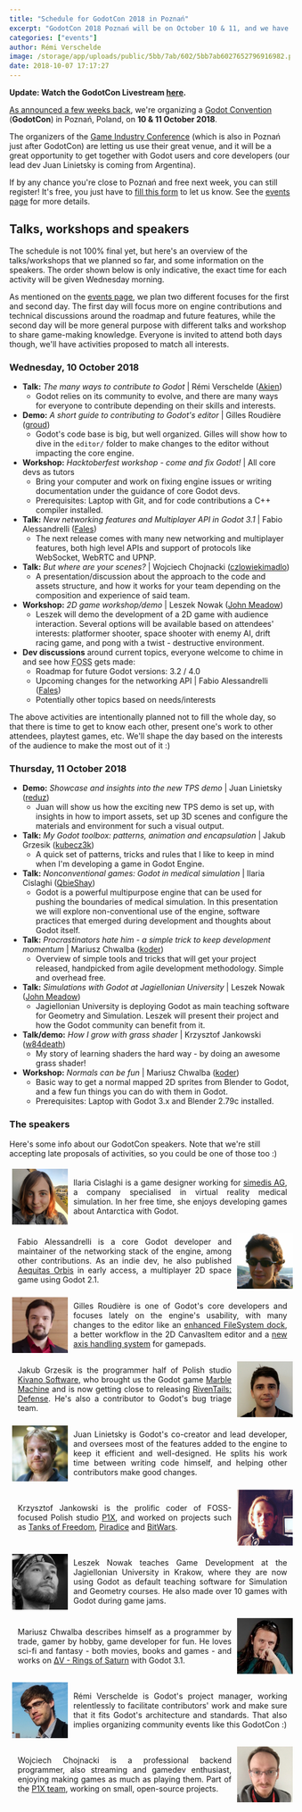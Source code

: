```yaml
---
title: "Schedule for GodotCon 2018 in Poznań"
excerpt: "GodotCon 2018 Poznań will be on October 10 & 11, and we have a great line-up of speakers from the Godot community who will share insights in their Godot-related work and workflow. Core contributors of the engine will also be there to introduce attendees to the inner workings of a Free and Open Source project like Godot, where everyone can get involved!"
categories: ["events"]
author: Rémi Verschelde
image: /storage/app/uploads/public/5bb/7ab/602/5bb7ab6027652796916982.png
date: 2018-10-07 17:17:27
---
```


**Update: Watch the GodotCon Livestream [here](https://www.youtube.com/watch?v=G2c_kL23yI8).**

[As announced a few weeks back](https://godotengine.org/article/meet-community-godotcon-poznan-2018), we're organizing a [Godot Convention](https://godotengine.org/events) (**GodotCon**) in Poznań, Poland, on **10 & 11 October 2018**.

The organizers of the [Game Industry Conference](https://gic.gd/boards-committees/) (which is also in Poznań just after GodotCon) are letting us use their great venue, and it will be a great opportunity to get together with Godot users and core developers (our lead dev Juan Linietsky is coming from Argentina).

If by any chance you're close to Poznań and free next week, you can still register! It's free, you just have to [fill this form](https://framaforms.org/registration-godotcon-poznan-2018-1535467892) to let us know. See the [events page](https://godotengine.org/events) for more details.

## Talks, workshops and speakers

The schedule is not 100% final yet, but here's an overview of the talks/workshops that we planned so far, and some information on the speakers. The order shown below is only indicative, the exact time for each activity will be given Wednesday morning.

As mentioned on the [events page](https://godotengine.org/events), we plan two different focuses for the first and second day. The first day will focus more on engine contributions and technical discussions around the roadmap and future features, while the second day will be more general purpose with different talks and workshop to share game-making knowledge. Everyone is invited to attend both days though, we'll have activities proposed to match all interests.

### Wednesday, 10 October 2018

- **Talk:** *The many ways to contribute to Godot* | Rémi Verschelde ([Akien](https://github.com/akien-mga))
  * Godot relies on its community to evolve, and there are many ways for everyone to contribute depending on their skills and interests.
- **Demo:** *A short guide to contributing to Godot's editor* | Gilles Roudière ([groud](https://github.com/groud))
  * Godot's code base is big, but well organized. Gilles will show how to dive in the `editor/` folder to make changes to the editor without impacting the core engine.
- **Workshop:** *Hacktoberfest workshop - come and fix Godot!* | All core devs as tutors
  * Bring your computer and work on fixing engine issues or writing documentation under the guidance of core Godot devs.
  * Prerequisites: Laptop with Git, and for code contributions a C++ compiler installed.
- **Talk:** *New networking features and Multiplayer API in Godot 3.1* | Fabio Alessandrelli ([Fales](https://github.com/faless))
   * The next release comes with many new networking and multiplayer features, both high level APIs and support of protocols like WebSocket, WebRTC and UPNP.
- **Talk:** *But where are your scenes?* | Wojciech Chojnacki ([czlowiekimadlo](https://github.com/czlowiekimadlo))
  * A presentation/discussion about the approach to the code and assets structure, and how it works for your team depending on the composition and experience of said team.
- **Workshop:** *2D game workshop/demo* | Leszek Nowak ([John Meadow](https://github.com/JohnMeadow1))
  * Leszek will demo the development of a 2D game with audience interaction. Several options will be available based on attendees' interests: platformer shooter, space shooter with enemy AI, drift racing game, and pong with a twist - destructive environment.
- **Dev discussions** around current topics, everyone welcome to chime in and see how <abbr title="Free and Open Source Software">FOSS</abbr> gets made:
  * Roadmap for future Godot versions: 3.2 / 4.0
  * Upcoming changes for the networking API | Fabio Alessandrelli ([Fales](https://github.com/faless))
  * Potentially other topics based on needs/interests

The above activities are intentionally planned not to fill the whole day, so that there is time to get to know each other, present one's work to other attendees, playtest games, etc.
We'll shape the day based on the interests of the audience to make the most out of it :)

### Thursday, 11 October 2018

- **Demo:** *Showcase and insights into the new TPS demo* | Juan Linietsky ([reduz](https://github.com/reduz))
  * Juan will show us how the exciting new TPS demo is set up, with insights in how to import assets, set up 3D scenes and configure the materials and environment for such a visual output.
- **Talk:** *My Godot toolbox: patterns, animation and encapsulation* | Jakub Grzesik ([kubecz3k](https://github.com/kubecz3k))
  * A quick set of patterns, tricks and rules that I like to keep in mind when I'm developing a game in Godot Engine.
- **Talk:** *Nonconventional games: Godot in medical simulation* | Ilaria Cislaghi ([QbieShay](https://github.com/QbieShay))
  * Godot is a powerful multipurpose engine that can be used for pushing the boundaries of medical simulation. In this presentation we will explore non-conventional use of the engine, software practices that emerged during development and thoughts about Godot itself.
- **Talk:** *Procrastinators hate him - a simple trick to keep development momentum* | Mariusz Chwalba ([koder](https://github.com/lekoder))
  * Overview of simple tools and tricks that will get your project released, handpicked from agile development methodology. Simple and overhead free.
- **Talk:** *Simulations with Godot at Jagiellonian University* | Leszek Nowak ([John Meadow](https://github.com/JohnMeadow1))
  * Jagiellonian University is deploying Godot as main teaching software for Geometry and Simulation. Leszek will present their project and how the Godot community can benefit from it.
- **Talk/demo:** *How I grow with grass shader* | Krzysztof Jankowski ([w84death](https://github.com/w84death))
  * My story of learning shaders the hard way - by doing an awesome grass shader!
- **Workshop:** *Normals can be fun* | Mariusz Chwalba ([koder](https://github.com/lekoder))
  * Basic way to get a normal mapped 2D sprites from Blender to Godot, and a few fun things you can do with them in Godot.
  * Prerequisites: Laptop with Godot 3.x and Blender 2.79c installed.

### The speakers

Here's some info about our GodotCon speakers. Note that we're still accepting late proposals of activities, so you could be one of those too :)

<div class="speaker">
<div class="speaker-img">
    <img alt="Ilaria Cislaghi" src="/storage/app/uploads/public/5bb/a3d/3a2/5bba3d3a27b83851784188.jpg" />
</div>
<div class="speaker-text">
    Ilaria Cislaghi is a game designer working for <a href="http://www.simedis.com">simedis AG</a>, a company specialised in virtual reality medical simulation. In her free time, she enjoys developing games about Antarctica with Godot.
</div>
</div>

<div class="speaker">
<div class="speaker-text">
    Fabio Alessandrelli is a core Godot developer and maintainer of the networking stack of the engine, among other contributions. As an indie dev, he also published <a href="http://orbis.cc/">Aequitas Orbis</a> in early access, a multiplayer 2D space game using Godot 2.1.
</div>
<div class="speaker-img">
    <img alt="Fabio Alessandrelli" src="/storage/app/uploads/public/5bb/a11/ba2/5bba11ba28760619192748.png" />
</div>
</div>

<div class="speaker">
<div class="speaker-img">
    <img alt="Gilles Roudière" src="/storage/app/uploads/public/5bb/a3e/a7a/5bba3ea7a218e025454434.jpg" />
</div>
<div class="speaker-text">
    Gilles Roudière is one of Godot's core developers and focuses lately on the engine's usability, with many changes to the editor like an <a href="https://godotengine.org/article/godot-gets-new-filesystem-dock-3-1">enhanced FileSystem dock</a>, a better workflow in the 2D CanvasItem editor and a <a href="https://godotengine.org/article/handling-axis-godot">new axis handling system</a> for gamepads.
</div>
</div>

<div class="speaker">
<div class="speaker-text">
    Jakub Grzesik is the programmer half of Polish studio <a href="http://kivano.games">Kivano Software</a>, who brought us the Godot game <a href="http://sulech.com/kivano/marble-machine/">Marble Machine</a> and is now getting close to releasing <a href="https://store.steampowered.com/app/824090/RivenTails_Defense/?curator_clanid=41324400">RivenTails: Defense</a>. He's also a contributor to Godot's bug triage team.
</div>
<div class="speaker-img">
    <img alt="Jakub Grzesik" src="/storage/app/uploads/public/5bb/a12/faa/5bba12faab252767220262.jpg" />
</div>
</div>

<div class="speaker">
<div class="speaker-img">
    <img alt="Juan Linietsky" src="/storage/app/uploads/public/5bb/a3e/e7c/5bba3ee7c6344594625565.jpg" />
</div>
<div class="speaker-text">
    Juan Linietsky is Godot's co-creator and lead developer, and oversees most of the features added to the engine to keep it efficient and well-designed. He splits his work time between writing code himself, and helping other contributors make good changes.
</div>
</div>

<div class="speaker">
<div class="speaker-text">
    Krzysztof Jankowski is the prolific coder of FOSS-focused Polish studio <a href="https://p1x.in/">P1X</a>, and worked on projects such as <a href="https://tof.p1x.in/">Tanks of Freedom</a>, <a href="https://w84death.itch.io/piradice">Piradice</a> and <a href="https://w84death.itch.io/bit-wars">BitWars</a>.
</div>
<div class="speaker-img">
    <img alt="Krzysztof Jankowski" src="/storage/app/uploads/public/5bb/a13/d55/5bba13d556829477176319.jpg" />
</div>
</div>

<div class="speaker">
<div class="speaker-img">
    <img alt="Leszek Nowak" src="/storage/app/uploads/public/5bb/a17/027/5bba170273575707075447.jpg" />
</div>
<div class="speaker-text">
    Leszek Nowak teaches Game Development at the Jagiellonian University in Krakow, where they are now using Godot as default teaching software for Simulation and Geometry courses. He also made over 10 games with Godot during game jams.
</div>
</div>

<div class="speaker">
<div class="speaker-text">
    Mariusz Chwalba describes himself as a programmer by trade, gamer by hobby, game developer for fun. He loves sci-fi and fantasy - both movies, books and games - and works on <a href="https://store.steampowered.com/app/846030/V_Rings_of_Saturn/?curator_clanid=41324400">ΔV - Rings of Saturn</a> with Godot 3.1.
</div>
<div class="speaker-img">
    <img alt="Mariusz Chwalba" src="/storage/app/uploads/public/5bb/a14/ab5/5bba14ab5731f229285593.jpg" />
</div>
</div>

<div class="speaker">
<div class="speaker-img">
    <img alt="Rémi Verschelde" src="/storage/app/uploads/public/5bb/a10/cf0/5bba10cf09bdd197275593.jpg" />
</div>
<div class="speaker-text">
    Rémi Verschelde is Godot's project manager, working relentlessly to facilitate contributors' work and make sure that it fits Godot's architecture and standards. That also implies organizing community events like this GodotCon :)
</div>
</div>

<div class="speaker">
<div class="speaker-text">
    Wojciech Chojnacki is a professional backend programmer, also streaming and gamedev enthusiast, enjoying making games as much as playing them. Part of the <a href="https://p1x.in/">P1X team</a>, working on small, open-source projects.
</div>
<div class="speaker-img">
    <img alt="Wojciech Chojnacki" src="/storage/app/uploads/public/5bb/b52/b15/5bbb52b15d07a117550780.jpeg" />
</div>
</div>



<style>
div.speaker {
    display: table;
    padding: 5px;
    width: 100%;
    margin: 5px 0; /* you can change/remove margin */
}
div.speaker-text {
    vertical-align: middle;
    display: table-cell;
    text-align: justify;
    padding-left: 10px;
    padding-right: 10px;
}
div.speaker .speaker-img{
    vertical-align: middle;
    display: table-cell;
    width: 100px; /* you can change width */
}
div.speaker-img img{
    width: 100%;
    height: 100px; /* you can change height */
    vertical-align: middle;
}
</style>
